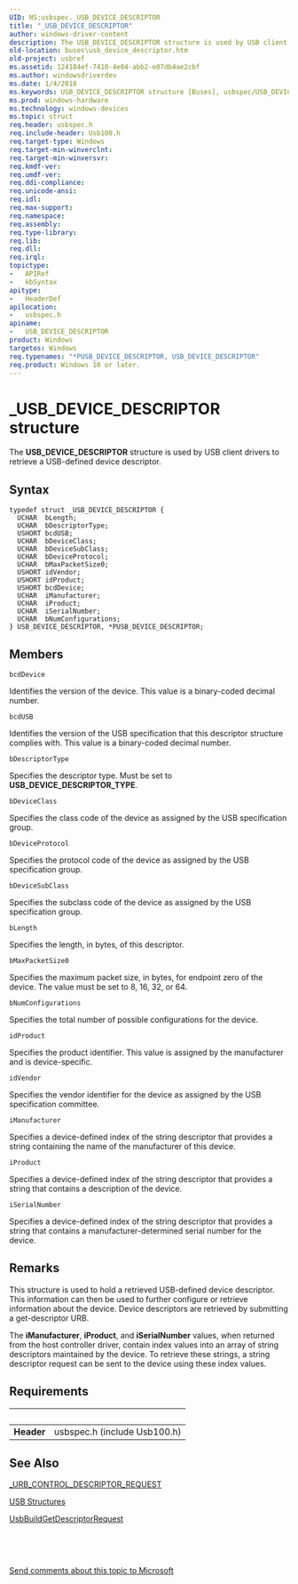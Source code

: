```yaml
---
UID: NS:usbspec._USB_DEVICE_DESCRIPTOR
title: "_USB_DEVICE_DESCRIPTOR"
author: windows-driver-content
description: The USB_DEVICE_DESCRIPTOR structure is used by USB client drivers to retrieve a USB-defined device descriptor.
old-location: buses\usb_device_descriptor.htm
old-project: usbref
ms.assetid: 124184ef-7410-4e04-abb2-e07db4ae2cbf
ms.author: windowsdriverdev
ms.date: 1/4/2018
ms.keywords: USB_DEVICE_DESCRIPTOR structure [Buses], usbspec/USB_DEVICE_DESCRIPTOR, *PUSB_DEVICE_DESCRIPTOR, buses.usb_device_descriptor, _USB_DEVICE_DESCRIPTOR, PUSB_DEVICE_DESCRIPTOR, USB_DEVICE_DESCRIPTOR, usbspec/PUSB_DEVICE_DESCRIPTOR, PUSB_DEVICE_DESCRIPTOR structure pointer [Buses], usbstrct_40e68471-a1e1-4e2e-8bea-77c8f7085589.xml
ms.prod: windows-hardware
ms.technology: windows-devices
ms.topic: struct
req.header: usbspec.h
req.include-header: Usb100.h
req.target-type: Windows
req.target-min-winverclnt: 
req.target-min-winversvr: 
req.kmdf-ver: 
req.umdf-ver: 
req.ddi-compliance: 
req.unicode-ansi: 
req.idl: 
req.max-support: 
req.namespace: 
req.assembly: 
req.type-library: 
req.lib: 
req.dll: 
req.irql: 
topictype:
-	APIRef
-	kbSyntax
apitype:
-	HeaderDef
apilocation:
-	usbspec.h
apiname:
-	USB_DEVICE_DESCRIPTOR
product: Windows
targetos: Windows
req.typenames: "*PUSB_DEVICE_DESCRIPTOR, USB_DEVICE_DESCRIPTOR"
req.product: Windows 10 or later.
---
```


# _USB_DEVICE_DESCRIPTOR structure
The <b>USB_DEVICE_DESCRIPTOR</b> structure is used by USB client drivers to retrieve a USB-defined device descriptor.

## Syntax
````
typedef struct _USB_DEVICE_DESCRIPTOR {
  UCHAR  bLength;
  UCHAR  bDescriptorType;
  USHORT bcdUSB;
  UCHAR  bDeviceClass;
  UCHAR  bDeviceSubClass;
  UCHAR  bDeviceProtocol;
  UCHAR  bMaxPacketSize0;
  USHORT idVendor;
  USHORT idProduct;
  USHORT bcdDevice;
  UCHAR  iManufacturer;
  UCHAR  iProduct;
  UCHAR  iSerialNumber;
  UCHAR  bNumConfigurations;
} USB_DEVICE_DESCRIPTOR, *PUSB_DEVICE_DESCRIPTOR;
````

## Members


`bcdDevice`

Identifies the version of the device. This value is a binary-coded decimal number.

`bcdUSB`

Identifies the version of the USB specification that this descriptor structure complies with. This value is a binary-coded decimal number.

`bDescriptorType`

Specifies the descriptor type. Must be set to <b>USB_DEVICE_DESCRIPTOR_TYPE</b>.

`bDeviceClass`

Specifies the class code of the device as assigned by the USB specification group.

`bDeviceProtocol`

Specifies the protocol code of the device as assigned by the USB specification group.

`bDeviceSubClass`

Specifies the subclass code of the device as assigned by the USB specification group.

`bLength`

Specifies the length, in bytes, of this descriptor.

`bMaxPacketSize0`

Specifies the maximum packet size, in bytes, for endpoint zero of the device. The value must be set to 8, 16, 32, or 64.

`bNumConfigurations`

Specifies the total number of possible configurations for the device.

`idProduct`

Specifies the product identifier. This value is assigned by the manufacturer and is device-specific.

`idVendor`

Specifies the vendor identifier for the device as assigned by the USB specification committee.

`iManufacturer`

Specifies a device-defined index of the string descriptor that provides a string containing the name of the manufacturer of this device.

`iProduct`

Specifies a device-defined index of the string descriptor that provides a string that contains a description of the device.

`iSerialNumber`

Specifies a device-defined index of the string descriptor that provides a string that contains a manufacturer-determined serial number for the device.

## Remarks
This structure is used to hold a retrieved USB-defined device descriptor. This information can then be used to further configure or retrieve information about the device. Device descriptors are retrieved by submitting a get-descriptor URB.

The <b>iManufacturer</b>, <b>iProduct</b>, and <b>iSerialNumber</b> values, when returned from the host controller driver, contain index values into an array of string descriptors maintained by the device. To retrieve these strings, a string descriptor request can be sent to the device using these index values.

## Requirements
| &nbsp; | &nbsp; |
| ---- |:---- |
| **Header** | usbspec.h (include Usb100.h) |

## See Also

<a href="..\usb\ns-usb-_urb_control_descriptor_request.md">_URB_CONTROL_DESCRIPTOR_REQUEST</a>

<a href="https://msdn.microsoft.com/library/windows/hardware/ff540160">USB Structures</a>

<a href="https://msdn.microsoft.com/library/windows/hardware/ff538943">UsbBuildGetDescriptorRequest</a>

 

 

<a href="mailto:wsddocfb@microsoft.com?subject=Documentation%20feedback [usbref\buses]:%20USB_DEVICE_DESCRIPTOR structure%20 RELEASE:%20(1/4/2018)&amp;body=%0A%0APRIVACY STATEMENT%0A%0AWe use your feedback to improve the documentation. We don't use your email address for any other purpose, and we'll remove your email address from our system after the issue that you're reporting is fixed. While we're working to fix this issue, we might send you an email message to ask for more info. Later, we might also send you an email message to let you know that we've addressed your feedback.%0A%0AFor more info about Microsoft's privacy policy, see http://privacy.microsoft.com/en-us/default.aspx." title="Send comments about this topic to Microsoft">Send comments about this topic to Microsoft</a>